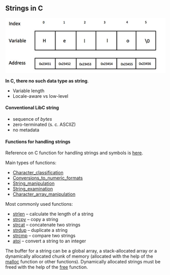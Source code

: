 Strings in C
---

![String](string_representation.jpg)

__In C, there no such data type as string__.

* Variable length
* Locale-aware vs low-level

#### Conventional LibC string

* sequence of _bytes_
* zero-terminated (s. c. ASCIIZ)
* no metadata

#### Functions for handling strings

Reference on C function for handling strings and symbols is [here](https://en.cppreference.com/w/c/string/byte).

Main types of functions:

* [Character_classification](https://en.cppreference.com/w/c/string/byte#Character_classification)
* [Conversions_to_numeric_formats](https://en.cppreference.com/w/c/string/byte#Conversions_to_numeric_formats)
* [String_manipulation](https://en.cppreference.com/w/c/string/byte#String_manipulation)
* [String_examination](https://en.cppreference.com/w/c/string/byte#String_examination)
* [Character_array_manipulation](https://en.cppreference.com/w/c/string/byte#Character_array_manipulation)

Most commonly used functions:

* [strlen](https://man7.org/linux/man-pages/man3/strlen.3.html) – calculate the length of a string
* [strcpy](https://man7.org/linux/man-pages/man3/strcpy.3.html) – copy a string
* [strcat](https://man7.org/linux/man-pages/man3/strcat.3.html) – concatenate two strings
* [strdup](https://man7.org/linux/man-pages/man3/strdup.3.html) – duplicate a string
* [strcmp](https://man7.org/linux/man-pages/man3/strcmp.3.html) – compare two strings
* [atoi](https://man7.org/linux/man-pages/man3/atoi.3.html) – convert a string to an integer

The buffer for a string can be a global array, a stack-allocated array or a dynamically
allocated chunk of memory (allocated with the help of
the [malloc](https://man7.org/linux/man-pages/man3/malloc.3.html) function or other functions).
Dynamically allocated strings must be freed with the help
of the [free](https://man7.org/linux/man-pages/man3/free.3p.html) function.
